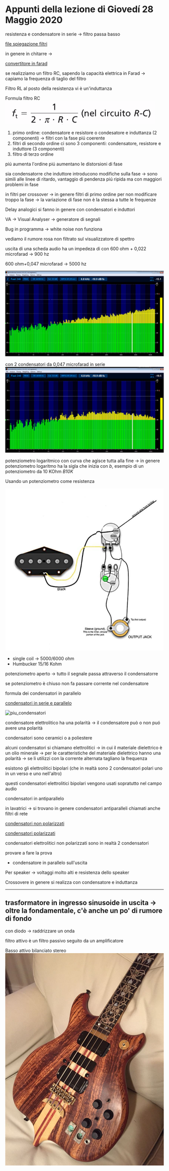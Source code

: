 # Appunti della lezione di Giovedí 28 Maggio 2020

resistenza e condensatore in serie  -> filtro passa basso

[file spiegazione filtri](https://www.ltpaobserverproject.com/uploads/3/0/2/0/3020041/filtri_passivi.pdf )

in genere in chitarre ->

[convertitore in farad](https://www.translatorscafe.com/unit-converter/IT/electrostatic-capacitance/13-1/microfarad-farad/)

se realizziamo un filtro RC, sapendo la capacità elettrica in Farad -> capiamo la frequenza di taglio del filtro  

Filtro RL al posto della resistenza vi è un'induttanza

Formula filtro RC
![formula_filtro_RC](formula_filtro_RC.png)

1. primo ordine: condensatore e resistore o condesatore e induttanza (2 componenti) -> filtri con la fase piú coerente
2. filtri di secondo ordine ci sono 3 componenti: condensatore, resistore e induttore (3 componenti)
3. filtro di terzo ordine

piú aumenta l'ordine piú aumentano le distorsioni di fase

sia condensatorre che induttore introducono modifiche sulla fase -> sono simili alle linee di ritardo, vantaggio di pendenza piú ripida ma con maggiori problemi in fase

in filtri per crossover -> in genere filtri di primo ordine per non modificare troppo la fase -> la variazione di fase non è la stessa a tutte le frequenze

Delay analogici si fanno in genere con condensatori e induttori

VA -> Visual Analyser -> generatore di segnali

Bug in programma -> white noise non funziona

vediamo il rumore rosa non filtrato sul visualizzatore di spettro

uscita di una scheda audio ha un impedeza di con 600 ohm + 0,022 microfarad -> 900 hz

600 ohm+0,047 microfarad -> 5000 hz

![spettro_senza_condensatore](spettro_senza_condensatore.png)

con 2 condensatori da 0,047 microfarad in serie
![spettro_con_2_condensatori_0,047microfarad_in_parallelo](spettro_con_2_condensatori_0,047microfarad_in_parallelo.png)

potenziometro logaritmico con curva che agisce tutta alla fine -> in genere potenziometro logaritmo ha la sigla che inizia con _b_, esempio di un potenziometro da 10 KOhm _B10K_

Usando un potenziometro come resistenza

![pickuchitarra](single_pu.jpg)

- single coil -> 5000/6000 ohm
- Humbucker 15/16 Kohm  

potenziometro aperto -> tutto il segnale passa attraverso il condensatorre

se potenziometro è chiuso non fa passare corrente nel condensatore

formula dei condensatori in parallelo

[condensatori in serie e parallelo](https://www.matematicamente.it/appunti/fisica-per-le-superiori/elettromagnetismo-fisica-per-le-superiori/condensatori-serie-parallelo/)

![piu_condensatori]()

condensatore elettrolitico ha una polarità -> il condensatore può o non puó avere una polarità

condensatori sono ceramici o a poliestere

alcuni condensatori si chiamano elettrolitici -> in cui il materiale dielettrico è un olio minerale -> per le caratteristiche del materiale dielettrico hanno una polarità -> se li utilizzi con la corrente alternata tagliano la frequenza

esistono gli elettrolitici bipolari (che in realtà sono 2 condensatori polari uno in un verso e uno nell'altro)

questi condensatori elettrolitici bipolari vengono usati sopratutto nel campo audio

condensatori in antiparallelo

in lavatrici -> si trovano in genere condensatori antiparalleli chiamati anche filtri di rete

[condensatori non polarizzati](http://circuitielettronici.it/componenti/condensatori-2/condensatori-non-polarizzati/)

[condensatori polarizzati](http://circuitielettronici.it/componenti/condensatori-2/condensatori-polarizzati/)

condensatori elettrolitici non polarizzati sono in realtà 2 condensatori

provare a fare la prova

- condensatore in parallelo sull'uscita

Per speaker -> voltaggi molto alti e resistenza dello speaker

Crossovere in genere si realizza con condensatore e induttanza

___
trasformatore in ingresso sinusoide in uscita -> oltre la fondamentale, c'è anche un po' di rumore di fondo
------
con diodo -> raddrizzare un onda

filtro attivo è un filtro passivo seguito da un amplificatore

Basso attivo bilanciato stereo
![alembic](alembic.jpg)
